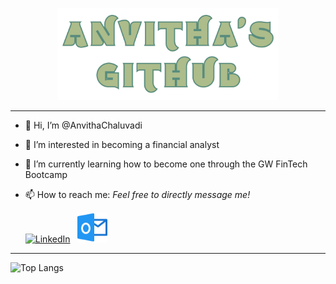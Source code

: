 <p align="center">
<img src = Images/github.png width =70% height 30%=/>
</p>

---





- 👋 Hi, I’m @AnvithaChaluvadi
- 👀 I’m interested in becoming a financial analyst
- 🌱 I’m currently learning how to become one through the GW FinTech Bootcamp
- 📫 How to reach me:
    *Feel free to directly message me!*
    
     <a href="https://www.linkedin.com/in/anvitha-chaluvadi-44b08b239/">
    <img alt="LinkedIn" title="LinkedIn" height="48" width="48" src="https://cdn.simpleicons.org/linkedin"></a> ‎ ‎ <a href= "mailto:canvitha@hotmail.com">
    <img alt="Outlook" title="Outlook" height="48" width="48" src="Images/outlook.png"></a>



<!---
AnvithaChaluvadi/AnvithaChaluvadi is a ✨ special ✨ repository because its `README.md` (this file) appears on your GitHub profile.
You can click the Preview link to take a look at your changes.
--->
--- 
![Top Langs](https://github-readme-stats.vercel.app/api/top-langs/?username=anvithachaluvadi&langs_count=8&theme=gruvbox)

<!---
Outlook icons created by Pixel perfect - Flaticon</a>
--->

